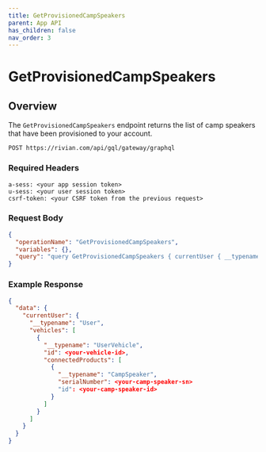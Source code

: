 ```yaml
---
title: GetProvisionedCampSpeakers
parent: App API
has_children: false
nav_order: 3
---
```


# GetProvisionedCampSpeakers

## Overview

The `GetProvisionedCampSpeakers` endpoint returns the list of camp speakers that have been provisioned to your account.

`POST https://rivian.com/api/gql/gateway/graphql`

### Required Headers

```text
a-sess: <your app session token>
u-sess: <your user session token>
csrf-token: <your CSRF token from the previous request>
```

### Request Body

```json
{
  "operationName": "GetProvisionedCampSpeakers",
  "variables": {},
  "query": "query GetProvisionedCampSpeakers { currentUser { __typename vehicles { __typename id connectedProducts { __typename ... on CampSpeaker { serialNumber id } } } } }"
}
```

### Example Response

```json
{
  "data": {
    "currentUser": {
      "__typename": "User",
      "vehicles": [
        {
          "__typename": "UserVehicle",
          "id": <your-vehicle-id>,
          "connectedProducts": [
            {
              "__typename": "CampSpeaker",
              "serialNumber": <your-camp-speaker-sn>
              "id": <your-camp-speaker-id>
            }
          ]
        }
      ]
    }
  }
}
```
